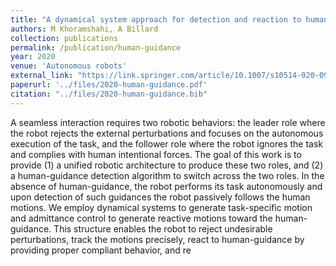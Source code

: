 ```yaml
---
title: "A dynamical system approach for detection and reaction to human guidance in physical human-robot interaction"
authors: M Khoramshahi, A Billard
collection: publications
permalink: /publication/human-guidance
year: 2020
venue: 'Autonomous robots'
external_link: "https://link.springer.com/article/10.1007/s10514-020-09934-9"
paperurl: '../files/2020-human-guidance.pdf'
citation: "../files/2020-human-guidance.bib"
---
```


A seamless interaction requires two robotic behaviors: the leader role where the robot rejects the external perturbations and focuses on the autonomous execution of the task, and the follower role where the robot ignores the task and complies with human intentional forces. The goal of this work is to provide (1) a unified robotic architecture to produce these two roles, and (2) a human-guidance detection algorithm to switch across the two roles. In the absence of human-guidance, the robot performs its task autonomously and upon detection of such guidances the robot passively follows the human motions. We employ dynamical systems to generate task-specific motion and admittance control to generate reactive motions toward the human-guidance. This structure enables the robot to reject undesirable perturbations, track the motions precisely, react to human-guidance by providing proper compliant behavior, and re 


